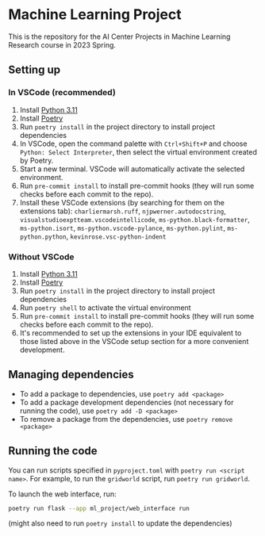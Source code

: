 # Machine Learning Project

This is the repository for the AI Center Projects in Machine Learning Research course in 2023 Spring.

## Setting up

### In VSCode (recommended)

1. Install [Python 3.11](https://www.python.org/downloads/)
1. Install [Poetry](https://python-poetry.org/docs/#installation)
1. Run `poetry install` in the project directory to install project dependencies
1. In VSCode, open the command palette with `Ctrl+Shift+P` and choose `Python: Select Interpreter`, then select the virtual environment created by Poetry.
1. Start a new terminal. VSCode will automatically activate the selected environment.
1. Run `pre-commit install` to install pre-commit hooks (they will run some checks before each commit to the repo).
1. Install these VSCode extensions (by searching for them on the extensions tab): `charliermarsh.ruff`, `njpwerner.autodocstring`, `visualstudioexptteam.vscodeintellicode`, `ms-python.black-formatter`, `ms-python.isort`, `ms-python.vscode-pylance`, `ms-python.pylint`, `ms-python.python`, `kevinrose.vsc-python-indent`

### Without VSCode

1. Install [Python 3.11](https://www.python.org/downloads/)
1. Install [Poetry](https://python-poetry.org/docs/#installation)
1. Run `poetry install` in the project directory to install project dependencies
1. Run `poetry shell` to activate the virtual environment
1. Run `pre-commit install` to install pre-commit hooks (they will run some checks before each commit to the repo).
1. It's recommended to set up the extensions in your IDE equivalent to those listed above in the VSCode setup section for a more convenient development.

## Managing dependencies

- To add a package to dependencies, use `poetry add <package>`
- To add a package development dependencies (not necessary for running the code), use `poetry add -D <package>`
- To remove a package from the dependencies, use `poetry remove <package>`

## Running the code

You can run scripts specified in `pyproject.toml` with `poetry run <script name>`. For example, to run the `gridworld` script, run `poetry run gridworld`.

To launch the web interface, run:

```bash
poetry run flask --app ml_project/web_interface run
```

(might also need to run `poetry install` to update the dependencies)
